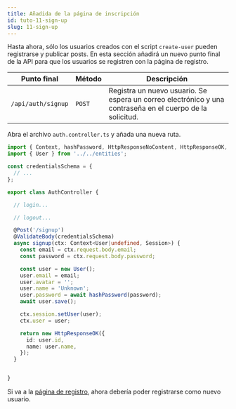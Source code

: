 ```yaml
---
title: Añadida de la página de inscripción
id: tuto-11-sign-up
slug: 11-sign-up
---
```


Hasta ahora, sólo los usuarios creados con el script `create-user` pueden registrarse y publicar posts. En esta sección añadirá un nuevo punto final de la API para que los usuarios se registren con la página de registro.

| Punto final | Método | Descripción |
| --- | --- | --- |
| `/api/auth/signup` | `POST` | Registra un nuevo usuario. Se espera un correo electrónico y una contraseña en el cuerpo de la solicitud. |

Abra el archivo `auth.controller.ts` y añada una nueva ruta.

```typescript
import { Context, hashPassword, HttpResponseNoContent, HttpResponseOK, HttpResponseUnauthorized, Post, Session, ValidateBody, verifyPassword } from '@foal/core';
import { User } from '../../entities';

const credentialsSchema = {
  // ...
};

export class AuthController {

  // login...

  // logout...

  @Post('/signup')
  @ValidateBody(credentialsSchema)
  async signup(ctx: Context<User|undefined, Session>) {
    const email = ctx.request.body.email;
    const password = ctx.request.body.password;

    const user = new User();
    user.email = email;
    user.avatar = '';
    user.name = 'Unknown';
    user.password = await hashPassword(password);
    await user.save();

    ctx.session.setUser(user);
    ctx.user = user;

    return new HttpResponseOK({
      id: user.id,
      name: user.name,
    });
  }


}

```

Si va a la [página de registro](http://localhost:3000/signup), ahora debería poder registrarse como nuevo usuario.